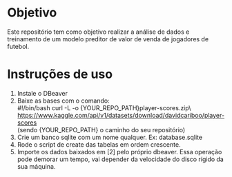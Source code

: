 # Objetivo
Este repositório tem como objetivo realizar a análise de dados e treinamento de um modelo preditor de valor de venda de jogadores de futebol. 
# Instruções de uso
1.  Instale o DBeaver  
2. Baixe as bases com o comando:  
  #!/bin/bash curl -L -o {YOUR_REPO_PATH}player-scores.zip\ https://www.kaggle.com/api/v1/datasets/download/davidcariboo/player-scores  
  (sendo {YOUR_REPO_PATH} o caminho do seu repositório)  
3.  Crie um banco sqlite com um nome qualquer. Ex: database.sqlite  
4.  Rode o script de create das tabelas em ordem crescente.  
5.  Importe os dados baixados em [2] pelo próprio dbeaver. Essa operação pode demorar um tempo, vai depender da velocidade do disco rígido da sua máquina.  